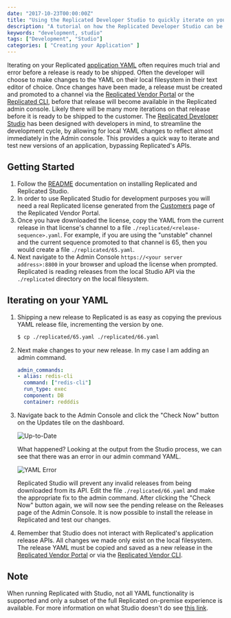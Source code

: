 ```yaml
---
date: "2017-10-23T00:00:00Z"
title: "Using the Replicated Developer Studio to quickly iterate on your YAML"
description: "A tutorial on how the Replicated Developer Studio can be integrated into your Replicated development workflow."
keywords: "development, studio"
tags: ["Development", "Studio"]
categories: [ "Creating your Application" ]
---
```


Iterating on your Replicated [application YAML](https://help.replicated.com/docs/packaging-an-application/yaml-overview/) often requires much trial and error before a release is ready to be shipped. Often the developer will choose to make changes to the YAML on their local filesystem in their text editor of choice. Once changes have been made, a release must be created and promoted to a channel via the [Replicated Vendor Portal](https://vendor.replicated.com/) or the [Replicated CLI](https://github.com/replicatedhq/replicated), before that release will become available in the Replicated admin console. Likely there will be many more iterations on that release before it is ready to be shipped to the customer. The [Replicated Developer Studio](https://github.com/replicatedhq/studio) has been designed with developers in mind, to streamline the development cycle, by allowing for local YAML changes to reflect almost immediately in the Admin console. This provides a quick way to iterate and test new versions of an application, bypassing Replicated's APIs.

## Getting Started

1. Follow the [README](https://github.com/replicatedhq/studio) documentation on installing Replicated and Replicated Studio.
1. In order to use Replicated Studio for development purposes you will need a real Replicated license generated from the [Customers](https://vendor.replicated.com/customers) page of the Replicated Vendor Portal.
1. Once you have downloaded the license, copy the YAML from the current release in that license's channel to a file `./replicated/<release-sequence>.yaml`. For example, if you are using the "unstable" channel and the current sequence promoted to that channel is 65, then you would create a file `./replicated/65.yaml`. 
1. Next navigate to the Admin Console `https://<your server address>:8800` in your browser and upload the license when prompted. Replicated is reading releases from the local Studio API via the `./replicated` directory on the local filesystem.

## Iterating on your YAML

1. Shipping a new release to Replicated is as easy as copying the previous YAML release file, incrementing the version by one.
   ```bash
   $ cp ./replicated/65.yaml ./replicated/66.yaml
   ```
1. Next make changes to your new release. In my case I am adding an admin command.
   ```yaml
   admin_commands:
   - alias: redis-cli
     command: ["redis-cli"]
     run_type: exec
     component: DB
     container: redddis
   ```
1. Navigate back to the Admin Console and click the "Check Now" button on the Updates tile on the dashboard.
   
   ![Up-to-Date](/images/post-screens/using-replicated-studio-to-quickly-iterate-on-your-yaml/up-to-date.png)
   
   What happened? Looking at the output from the Studio process, we can see that there was an error in our admin command YAML.
   
   ![YAML Error](/images/post-screens/using-replicated-studio-to-quickly-iterate-on-your-yaml/studio-log.png)
   
   Replicated Studio will prevent any invalid releases from being downloaded from its API. Edit the file `./replicated/66.yaml` and make the appropriate fix to the admin command. After clicking the "Check Now" button again, we will now see the pending release on the Releases page of the Admin Console. It is now possible to install the release in Replicated and test our changes.
1. Remember that Studio does not interact with Replicated's application release APIs. All changes we made only exist on the local filesystem. The release YAML must be copied and saved as a new release in the [Replicated Vendor Portal](https://vendor.replicated.com/) or via the [Replicated Vendor CLI](/api/replicated-vendor-cli/).

## Note

When running Replicated with Studio, not all YAML functionality is supported and only a subset of the full Replicated on-premise experience is available. For more information on what Studio doesn't do see [this link](https://github.com/replicatedhq/studio#what-it-doesnt-do).
